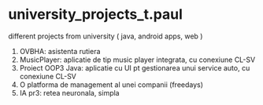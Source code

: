 # university_projects_t.paul
 different projects from university ( java, android apps, web )

1. OVBHA: asistenta rutiera
2. MusicPlayer: aplicatie de tip music player integrata, cu conexiune CL-SV
3. Proiect OOP3 Java: aplicatie cu UI pt gestionarea unui service auto, cu conexiune CL-SV
4. O platforma de management al unei companii (freedays)
5. IA pr3: retea neuronala, simpla
